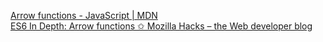 [Arrow functions - JavaScript | MDN](https://developer.mozilla.org/en-US/docs/Web/JavaScript/Reference/Functions/Arrow_functions)<br>
[ES6 In Depth: Arrow functions ✩ Mozilla Hacks – the Web developer blog](https://hacks.mozilla.org/2015/06/es6-in-depth-arrow-functions/)
